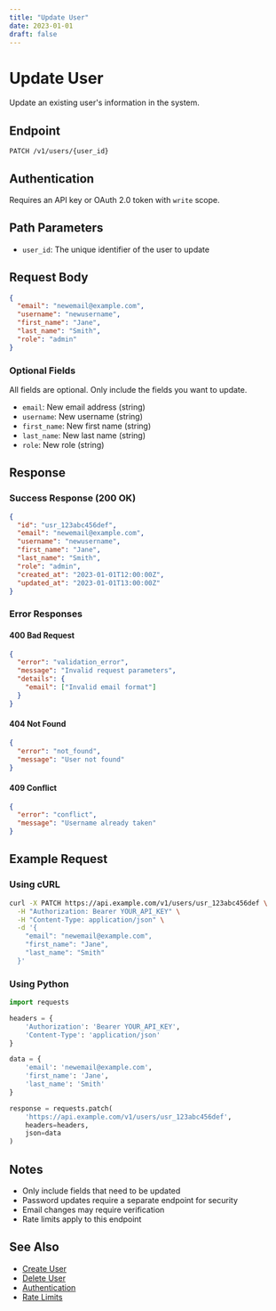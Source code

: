 ```yaml
---
title: "Update User"
date: 2023-01-01
draft: false
---
```


# Update User

Update an existing user's information in the system.

## Endpoint

```
PATCH /v1/users/{user_id}
```

## Authentication

Requires an API key or OAuth 2.0 token with `write` scope.

## Path Parameters

- `user_id`: The unique identifier of the user to update

## Request Body

```json
{
  "email": "newemail@example.com",
  "username": "newusername",
  "first_name": "Jane",
  "last_name": "Smith",
  "role": "admin"
}
```

### Optional Fields

All fields are optional. Only include the fields you want to update.

- `email`: New email address (string)
- `username`: New username (string)
- `first_name`: New first name (string)
- `last_name`: New last name (string)
- `role`: New role (string)

## Response

### Success Response (200 OK)

```json
{
  "id": "usr_123abc456def",
  "email": "newemail@example.com",
  "username": "newusername",
  "first_name": "Jane",
  "last_name": "Smith",
  "role": "admin",
  "created_at": "2023-01-01T12:00:00Z",
  "updated_at": "2023-01-01T13:00:00Z"
}
```

### Error Responses

#### 400 Bad Request

```json
{
  "error": "validation_error",
  "message": "Invalid request parameters",
  "details": {
    "email": ["Invalid email format"]
  }
}
```

#### 404 Not Found

```json
{
  "error": "not_found",
  "message": "User not found"
}
```

#### 409 Conflict

```json
{
  "error": "conflict",
  "message": "Username already taken"
}
```

## Example Request

### Using cURL

```bash
curl -X PATCH https://api.example.com/v1/users/usr_123abc456def \
  -H "Authorization: Bearer YOUR_API_KEY" \
  -H "Content-Type: application/json" \
  -d '{
    "email": "newemail@example.com",
    "first_name": "Jane",
    "last_name": "Smith"
  }'
```

### Using Python

```python
import requests

headers = {
    'Authorization': 'Bearer YOUR_API_KEY',
    'Content-Type': 'application/json'
}

data = {
    'email': 'newemail@example.com',
    'first_name': 'Jane',
    'last_name': 'Smith'
}

response = requests.patch(
    'https://api.example.com/v1/users/usr_123abc456def',
    headers=headers,
    json=data
)
```

## Notes

- Only include fields that need to be updated
- Password updates require a separate endpoint for security
- Email changes may require verification
- Rate limits apply to this endpoint

## See Also

- [Create User](/api-reference/users/create/)
- [Delete User](/api-reference/users/delete/)
- [Authentication](/api-reference/auth/getting-started/)
- [Rate Limits](/api-reference/rate-limits/overview/)